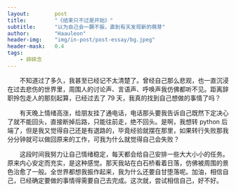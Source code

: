 ```yaml
---
layout:        post
title:         "《结束只不过是开始》"
subtitle:      "以为自己会一蹶不振，直到有天发现新的萌芽"
author:        "Haauleon"
header-img:    "img/in-post/post-essay/bg.jpeg"
header-mask:   0.4
tags:
    - 碎碎念
---
```


&emsp;&emsp;不知道过了多久，我甚至已经记不太清楚了。曾经自己那么悲观，也一直沉浸在过去悲伤的世界里，周围人的讨论声、言语声、呼唤声我仿佛都听不见。距离辞职拎包走人的那刻起算，已经过去了 79 天，我真的找到自己想做的事情了吗？     

&emsp;&emsp;有天晚上情绪高涨，给朋友挂了通电话，电话那头要我告诉自己既然下定决心了就不能回头，直接断掉后路，只能往前走，绝不回头。是啊，我想转 python 后端了，但是我又觉得自己还是有退路的，毕竟经验就摆在那里，如果转行失败那我分分钟就可以做回原来的工作，可我为什么就觉得自己会失败？       

&emsp;&emsp;这段时间我努力让自己情绪稳定，每天都会给自己安排一些大大小小的任务。原来内心安定而充实，是这种感觉。那天我站在白石桥看着日落，仿佛被周围的景色治愈了一般。全世界都想我振作起来，我为什么还要自甘堕落呢。加油，相信自己，已经确定要做的事情得需要自己去完成。这次就，尝试相信自己，好不好。